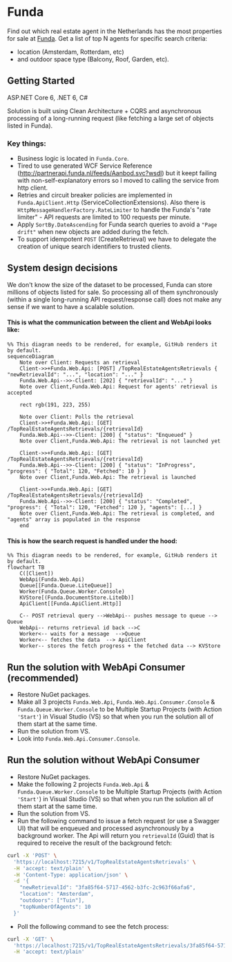 # Funda

Find out which real estate agent in the Netherlands has the most properties for sale at [Funda](https://www.funda.nl/).
Get a list of top N agents for specific search criteria: 
- location (Amsterdam, Rotterdam, etc) 
- and outdoor space type (Balcony, Roof, Garden, etc).


## Getting Started
ASP.NET Core 6, .NET 6, C# 

Solution is built using Clean Architecture + CQRS and asynchronous processing of a long-running request (like fetching a large set of objects listed in Funda).


### Key things:
- Business logic is located in `Funda.Core`.
- Tired to use generated WCF Service Reference (http://partnerapi.funda.nl/feeds/Aanbod.svc?wsdl) but it keept failing with non-self-explanatory errors so I moved to calling the service from http client.
- Retries and circuit breaker policies are implemented in `Funda.ApiClient.Http` (ServiceCollectionExtensions). Also there is `HttpMessageHandlerFactory.RateLimiter` to handle the Funda's "rate limiter" - API requests are limited to 100 requests per minute.
- Apply `SortBy.DateAscending` for Funda search queries to avoid a `"Page drift"` when new objects are added during the fetch.
- To support idempotent `POST` (CreateRetrieval) we have to delegate the creation of unique search identifiers to trusted clients.

## System design decisions

We don't know the size of the dataset to be processed, Funda can store millions of objects listed for sale. 
So processing all of them synchronously (within a single long-running API request/response call) does not make any sense if we want to have a scalable solution. 

#### This is what the communication between the client and WebApi looks like:
```mermaid
%% This diagram needs to be rendered, for example, GitHub renders it by default.
sequenceDiagram
    Note over Client: Requests an retrieval
    Client->>+Funda.Web.Api: [POST] /TopRealEstateAgentsRetrievals { "newRetrievalId": "...", "location": "..." }
    Funda.Web.Api-->>-Client: [202] { "retrievalId": "..." }
    Note over Client,Funda.Web.Api: Request for agents' retrieval is accepted
    
    rect rgb(191, 223, 255)
    
    Note over Client: Polls the retrieval
    Client->>+Funda.Web.Api: [GET] /TopRealEstateAgentsRetrievals/{retrievalId}
    Funda.Web.Api-->>-Client: [200] { "status": "Enqueued" }
    Note over Client,Funda.Web.Api: The retrieval is not launched yet
        
    Client->>+Funda.Web.Api: [GET] /TopRealEstateAgentsRetrievals/{retrievalId}
    Funda.Web.Api-->>-Client: [200] { "status": "InProgress", "progress": { "Total": 120, "Fetched": 10 } }
    Note over Client,Funda.Web.Api: The retrieval is launched
    
    Client->>+Funda.Web.Api: [GET] /TopRealEstateAgentsRetrievals/{retrievalId}
    Funda.Web.Api-->>-Client: [200] { "status": "Completed", "progress": { "Total": 120, "Fetched": 120 }, "agents": [...] }
    Note over Client,Funda.Web.Api: The retrieval is completed, and "agents" array is populated in the response
    end
```

#### This is how the search request is handled under the hood:
```mermaid
%% This diagram needs to be rendered, for example, GitHub renders it by default.
flowchart TB
    C([Client])
    WebApi(Funda.Web.Api)
    Queue[[Funda.Queue.LiteQueue]]
    Worker(Funda.Queue.Worker.Console)
    KVStore[(Funda.DocumentStore.LiteDb)]
    ApiClient[[Funda.ApiClient.Http]]
    
    C-- POST retrieval query -->WebApi-- pushes message to queue --> Queue
    WebApi-- returns retrieval id back -->C
    Worker<-- waits for a message  -->Queue
    Worker<-- fetches the data  --> ApiClient
    Worker-- stores the fetch progress + the fetched data --> KVStore
```


## Run the solution with WebApi Consumer (recommended)
* Restore NuGet packages.
* Make all 3 projects `Funda.Web.Api`, `Funda.Web.Api.Consumer.Console` & `Funda.Queue.Worker.Console` to be Multiple Startup Projects (with Action `'Start'`) in Visual Studio (VS) so that when you run the solution all of them start at the same time.
* Run the solution from VS.
* Look into `Funda.Web.Api.Consumer.Console`.


## Run the solution without WebApi Consumer
* Restore NuGet packages.
* Make the following 2 projects `Funda.Web.Api` & `Funda.Queue.Worker.Console` to be Multiple Startup Projects (with Action `'Start'`) in Visual Studio (VS) so that when you run the solution all of them start at the same time.
* Run the solution from VS.
* Run the following command to issue a fetch request (or use a Swagger UI) that will be enqueued and processed asynchronously by a background worker. The Api will return you `retrievalId` (Guid) that is required to receive the result of the background fetch:
```bash
curl -X 'POST' \
  'https://localhost:7215/v1/TopRealEstateAgentsRetrievals' \
  -H 'accept: text/plain' \
  -H 'Content-Type: application/json' \
  -d '{
    "newRetrievalId": "3fa85f64-5717-4562-b3fc-2c963f66afa6",
    "location": "Amsterdam",
    "outdoors": ["Tuin"],
    "topNumberOfAgents": 10
  }'
```
* Poll the following command to see the fetch process:
```bash
curl -X 'GET' \
  'https://localhost:7215/v1/TopRealEstateAgentsRetrievals/3fa85f64-5717-4562-b3fc-2c963f66afa6' \
  -H 'accept: text/plain'
```
